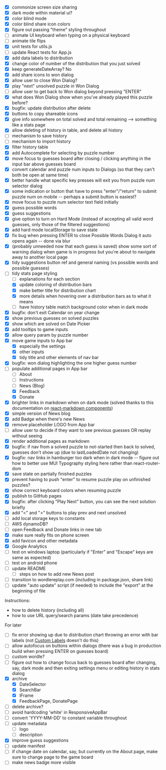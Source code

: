* [x] commonize screen size sharing
* [x] dark mode within material ui?
* [x] color blind mode
* [x] color blind share icon colors
* [x] figure out passing "theme" styling throughout
* [ ] animate UI keyboard when typing on a physical keyboard
* [ ] animate tile flips
* [x] unit tests for utils.js
* [ ] update React tests for App.js
* [x] add data labels to distribution
* [x] change color of number of the distribution that you just solved
* [x] keep generateDateArray? No
* [x] add share icons to won dialog
* [x] allow user to close Won Dialog?
* [x] play "next" unsolved puzzle in Won Dialog
* [ ] allow user to get back to Won dialog beyond pressing "ENTER"
* [x] what does Won Dialog show when you've already played this puzzle before?
* [x] bugfix: update distribution after delete
* [x] buttons to copy shareable icons
* [x] give info somewhere on total solved and total remaining --> something like a stats page
* [x] allow deleting of history in table, and delete all history
* [ ] mechanism to save history
* [ ] mechanism to import history
* [x] filter history table
* [x] add Autocomplete for selecting by puzzle number
* [x] move focus to guesses board after closing / clicking anything in the input bar above guesses board
* [x] convert calendar and puzzle num inputs to Dialogs (so that they can't both be open at same time)
* [x] better handle what specific key presses will exit you from puzzle num selector dialog
* [x] some indication or button that have to press "enter"/"return" to submit puzzle num on mobile -- perhaps a submit button is easiest?
* [x] move focus to puzzle num selector text field initially
* [x] guess possible words
* [x] guess suggestions
* [x] give option to turn on Hard Mode (instead of accepting all valid word guesses, only those of the filtered suggestions)
* [x] add hard mode localStorage to save state
* [x] fix bug when pressing ENTER to close Possible Words Dialog it auto opens again -- done via blur
* [x] (probably unneeded now that each guess is saved) show some sort of warning dialog when game is in progress but you're about to navigate away to another local page
* [x] tidy suggestions button ref and general naming (vs possible words and possible guesses)
* [ ] tidy stats page styling
  * [ ] explanations for each section
  * [x] update coloring of distribution bars
  * [x] make better title for distribution chart
  * [x] more details when hovering over a distribution bars as to what it means
  * [ ] have history table match background color when in dark mode
* [x] bugfix: don't exit Calendar on year change
* [x] show previous guesses on solved puzzles
* [x] show which are solved on Date Picker
* [x] add tooltips to game inputs
* [x] allow query param by puzzle number
* [x] move game inputs to App bar
  * [x] especially the settings
  * [x] other inputs
  * [x] tidy title and other elements of nav bar
* [x] bugfix: won dialog highlighting the one higher guess number
* [ ] populate additional pages in App bar
  * [ ] About
  * [ ] Instructions
  * [ ] News (Blog)
  * [x] Feedback
  * [x] Donate
* [x] brighter links in markdown when on dark mode (solved thanks to this documentation on [react-markdown components](https://github.com/remarkjs/react-markdown#appendix-b-components))
* [x] simple version of News blog
* [x] add Badge when there's new News
* [x] remove placeholder LOGO from App bar
* [ ] allow user to decide if they want to see previous guesses OR replay without seeing
* [x] render additional pages as markdown
* [x] bugfix: if nav from a solved puzzle to not-started then back to solved, guesses don't show up (due to lastLoadedDate not changing)
* [x] bugfix: nav links in hamburger too dark when in dark mode -- figure out how to better use MUI Typography styling here rather than react-router-dom
* [x] save state on partially finished puzzles
* [x] prevent having to push "enter" to resume puzzle play on unfinished puzzles?
* [x] show correct keyboard colors when resuming puzzle
* [x] publish to GitHub pages
* [x] bugfix: after clicking "Play Next" button, you can see the next solution briefly
* [x] add "<" and ">" buttons to play prev and next unsolved
* [ ] add local storage keys to constants
* [ ] AWS dynamoDB?
* [ ] open Feedback and Donate links in new tab
* [x] make sure really fits on phone screen
* [x] add favicon and other metadata
* [x] Google Analytics
* [ ] test on windows laptop (particularly if "Enter" and "Escape" keys are same as expected)
* [ ] test on android phone
* [ ] update README
  * [ ] steps on how to add new News post
* [ ] transition to wordlereplay.com (including in package.json, share link)
* [ ] update "auto update" script (if needed) to include the "export" at the beginning of file

Instructions:
* how to delete history (including all)
* how to use URL query/search params (date take precedence)

For later
* [ ] fix error showing up due to distribution chart throwing an error with bar labels (not [Custom Labels](https://mui.com/x/react-charts/bars/#custom-labels) doesn't do this)
* [ ] allow autofocus on buttons within dialogs (there was a bug in production build when pressing ENTER on guesses board)
* [ ] custom wordle?
* [ ] figure out how to change focus back to guesses board after changing, say, dark mode and then exiting settings menu or editing history in stats dialog
* [x] archive 
  * [x] DateSelector
  * [x] SearchBar
  * [x] IFrame
  * [x] FeedbackPage, DonatePage
* [ ] delete archive?
* [ ] avoid hardcoding 'white' in ResponsiveAppBar
* [ ] convert 'YYYY-MM-DD' to constant variable throughout
* [ ] update metadata
  * [ ] logo
  * [ ] description
* [x] improve guess suggestions
* [ ] update manifest
* [ ] if change date on calendar, say, but currently on the About page, make sure to change page to the game board
* [ ] make news badge more visible